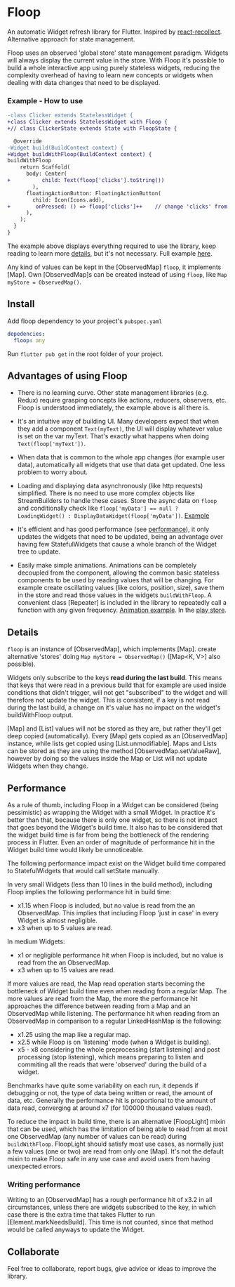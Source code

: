 # Floop

An automatic Widget refresh library for Flutter. Inspired by [react-recollect](https://github.com/davidgilbertson/react-recollect). Alternative approach for state management.

Floop uses an observed 'global store' state management paradigm. Widgets will always display the current value in the store. With Floop it's possible to build a whole interactive app using purely stateless widgets, reducing the complexity overhead of having to learn new concepts or widgets when dealing with data changes that need to be displayed.

### Example - How to use

```diff
-class Clicker extends StatelessWidget {
+class Clicker extends StatelessWidget with Floop {
+// class ClickerState extends State with FloopState { 

  @override
-Widget build(BuildContext context) {
+Widget buildWithFloop(BuildContext context) {
buildWithFloop
    return Scaffold(
      body: Center(
+          child: Text(floop['clicks'].toString())
        ),
      floatingActionButton: FloatingActionButton(
        child: Icon(Icons.add),
+        onPressed: () => floop['clicks']++    // change 'clicks' from anywhere in the app and the widget will get updated
      ),
    );
  }
}
```

The example above displays everything required to use the library, keep reading to learn more [details](#details), but it's not necessary. Full example [here](../master/example/clicker.dart).

Any kind of values can be kept in the [ObservedMap] `floop`, it implements [Map]. Own [ObservedMap]s can be created instead of using `floop`, like `Map myStore = ObservedMap()`. 

## Install

Add floop dependency to your project's `pubspec.yaml`

```yaml
depedencies:
  floop: any
```

Run `flutter pub get` in the root folder of your project.

## Advantages of using Floop

- There is no learning curve. Other state management libraries (e.g. Redux) require grasping concepts like actions, reducers, observers, etc. Floop is understood immediately, the example above is all there is.

- It's an intuitive way of building UI. Many developers expect that when they add a component `Text(myText)`, the UI will display whatever value is set on the var myText. That's exactly what happens when doing `Text(floop['myText'])`.

- When data that is common to the whole app changes (for example user data), automatically all widgets that use that data get updated. One less problem to worry about.

- Loading and displaying data asynchronously (like http requests) simplified. There is no need to use more complex objects like StreamBuilders to handle these cases. Store the async data on `floop` and conditionally check like `floop['myData'] == null ? LoadingWidget() : DisplayDataWidget(floop['myData'])`. [Example](../master/example/image_list.dart)

- It's efficient and has good performance (see [performance](#performance)), it only updates the widgets that need to be updated, being an advantage over having few StatefulWidgets that cause a whole branch of the Widget tree to update.

- Easily make simple animations. Animations can be completely decoupled from the component, allowing the common basic stateless components to be used by reading values that will be changing. For example create oscillating values (like colors, position, size), save them in the store and read those values in the widgets `buildWithFloop`. A convenient class [Repeater] is included in the library to repeatedly call a function with any given frequency. [Animation example](../master/example/animated_icons.dart). In the [play store](https://play.google.com/store/apps/details?id=com.icatalud.animaticon).

## <a name="details">Details</a>

`floop` is an instance of [ObservedMap], which implements [Map]. create alternative 'stores' doing `Map myStore = ObservedMap()` ([Map<K, V>] also possible).

Widgets only subscribe to the keys **read during the last build**. This means that keys that were read in a previous build that for example are used inside conditions that didn't trigger, will not get "subscribed" to the widget and will therefore not update the widget. This is consistent, if a key is not read during the last build, a change on it's value has no impact on the widget's buildWithFloop output.

[Map] and [List] values will not be stored as they are, but rather they'll get deep copied (automatically). Every [Map] gets copied as an [ObservedMap] instance, while lists get copied using [List.unmodifiable]. Maps and Lists can be stored as they are using the method [ObservedMap.setValueRaw], however by doing so the values inside the Map or List will not update Widgets when they change.

## <a name="performance">Performance</a>
As a rule of thumb, including Floop in a Widget can be considered (being pessimistic) as wrapping the Widget with a small Widget. In practice it's better than that, because there is only one widget, so there is not impact that goes beyond the Widget's build time. It also has to be considered that the widget build time is far from being the bottleneck of the rendering process in Flutter. Even an order of magnitude of performance hit in the Widget build time would likely be unnoticeable.

The following performance impact exist on the Widget build time compared to StatefulWidgets that would call setState manually.

In very small Widgets (less than 10 lines in the build method), including Floop implies the following performance hit in build time:
- x1.15 when Floop is included, but no value is read from the an ObservedMap. This implies that including Floop 'just in case' in every Widget is almost negligible.
- x3 when up to 5 values are read.

In medium Widgets:
- x1 or negligible performance hit when Floop is included, but no value is read from the an ObservedMap.
- x3 when up to 15 values are read.

If more values are read, the Map read operation starts becoming the bottleneck of Widget build time even when reading from a regular Map. The more values are read from the Map, the more the performance hit approaches the difference between reading from a Map and an ObservedMap while listening. The performance hit when reading from an ObservedMap in comparison to a regular LinkedHashMap is the following:

- x1.25 using the map like a regular map.
- x2.5 while Floop is on 'listening' mode (when a Widget is building).
- x5 - x8 considering the whole preprocessing (start listening) and post processing (stop listening), which means preparing to listen and commiting all the reads that were 'observed' during the build of a widget.

Benchmarks have quite some variability on each run, it depends if debugging or not, the type of data being written or read, the amount of data, etc. Generally the performance hit is proportional to the amount of data read, converging at around x7 (for 100000 thousand values read).

To reduce the impact in build time, there is an alternative [FloopLight] mixin that can be used, which has the limitation of being able to read from at most one ObservedMap (any number of values can be read) during `buildWithFloop`. FloopLight should satisfy most use cases, as normally just a few values (one or two) are read from only one [Map]. It's not the default mixin to make Floop safe in any use case and avoid users from having unexpected errors.

### Writing performance
Writing to an [ObservedMap] has a rough performance hit of x3.2 in all circumstances, unless there are widgets subscribed to the key, in which case there is the extra time that takes Flutter to run [Element.markNeedsBuild]. This time is not counted, since that method would be called anyways to update the Widget.

## Collaborate
Feel free to collaborate, report bugs, give advice or ideas to improve the library.
